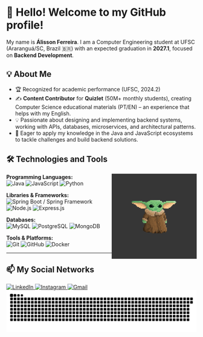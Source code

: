 # 👋 Hello! Welcome to my GitHub profile!

My name is **Álisson Ferreira**. I am a Computer Engineering student at UFSC (Araranguá/SC, Brazil 🇧🇷) with an expected graduation in **2027.1**, focused on **Backend Development**.

## 💡 About Me

- 🏆 Recognized for academic performance (UFSC, 2024.2)
- ✍️ **Content Contributor** for **Quizlet** (50M+ monthly students), creating Computer Science educational materials (PT/EN) – an experience that helps with my English.
- 💡 Passionate about designing and implementing backend systems, working with APIs, databases, microservices, and architectural patterns.
- 🚀 Eager to apply my knowledge in the Java and JavaScript ecosystems to tackle challenges and build backend solutions.

## 🛠️ Technologies and Tools

<!-- GIF - Yoda -->
<img align="right" height="225" alt="Yoda coding" src="Yoda.gif">

**Programming Languages:**  
<img src="https://cdn.jsdelivr.net/gh/devicons/devicon/icons/java/java-original-wordmark.svg" height="30" alt="Java"/>
<img src="https://cdn.jsdelivr.net/gh/devicons/devicon/icons/javascript/javascript-original.svg" height="30" alt="JavaScript"/>
<img src="https://cdn.jsdelivr.net/gh/devicons/devicon/icons/python/python-original.svg" height="30" alt="Python"/> 

**Libraries & Frameworks:**  
<img src="https://cdn.jsdelivr.net/gh/devicons/devicon/icons/spring/spring-original-wordmark.svg" height="30" alt="Spring Boot / Spring Framework"/>
<img src="https://cdn.jsdelivr.net/gh/devicons/devicon/icons/nodejs/nodejs-original-wordmark.svg" height="30" alt="Node.js"/>
<img src="https://cdn.jsdelivr.net/gh/devicons/devicon@latest/icons/express/express-original.svg" height="30" alt="Express.js"/>

**Databases:**  
<img src="https://cdn.jsdelivr.net/gh/devicons/devicon/icons/mysql/mysql-original-wordmark.svg" height="30" alt="MySQL"/>
<img src="https://cdn.jsdelivr.net/gh/devicons/devicon/icons/postgresql/postgresql-original-wordmark.svg" height="30" alt="PostgreSQL"/>
<img src="https://cdn.jsdelivr.net/gh/devicons/devicon/icons/mongodb/mongodb-original-wordmark.svg" height="30" alt="MongoDB"/>

**Tools & Platforms:**  
<img src="https://cdn.jsdelivr.net/gh/devicons/devicon/icons/git/git-original-wordmark.svg" height="30" alt="Git"/>
<img src="https://cdn.jsdelivr.net/gh/devicons/devicon/icons/github/github-original-wordmark.svg" height="30" alt="GitHub"/>
<img src="https://cdn.jsdelivr.net/gh/devicons/devicon/icons/docker/docker-original-wordmark.svg" height="30" alt="Docker"/>

---

## 📫 My Social Networks

<div align="left">
  <!-- LinkedIn -->
  <a href="https://www.linkedin.com/in/alisson-pereira-ferreira-45022623b/" target="_blank" rel="noopener noreferrer">
    <img src="https://img.shields.io/static/v1?message=LinkedIn&logo=linkedin&label=&color=0077B5&logoColor=white&style=for-the-badge" height="35" alt="LinkedIn"/>
  </a>
  <!-- Instagram -->
  <a href="https://www.instagram.com/alissonpef/" target="_blank" rel="noopener noreferrer">
    <img src="https://img.shields.io/static/v1?message=Instagram&logo=instagram&label=&color=E4405F&logoColor=white&style=for-the-badge" height="35" alt="Instagram"/>
  </a>
  <!-- Gmail -->
  <a href="mailto:alissonpef@gmail.com" target="_blank" rel="noopener noreferrer">
    <img src="https://img.shields.io/static/v1?message=Gmail&logo=gmail&label=&color=D14836&logoColor=white&style=for-the-badge" height="35" alt="Gmail"/>
  </a>
</div>

<!-- Animation -->
<div align="center">
  <img src="https://raw.githubusercontent.com/alissonpef/alissonpef/output/snake.svg" alt="GitHub Contributions Snake Animation" />
</div>
